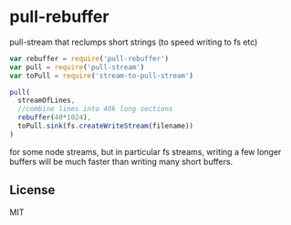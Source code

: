 # pull-rebuffer

pull-stream that reclumps short strings (to speed writing to fs etc)

``` js
var rebuffer = require('pull-rebuffer')
var pull = require('pull-stream')
var toPull = require('stream-to-pull-stream')

pull(
  streamOfLines,
  //combine lines into 40k long sections
  rebuffer(40*1024),
  toPull.sink(fs.createWriteStream(filename))
)

```

for some node streams, but in particular fs streams,
writing a few longer buffers will be much faster than
writing many short buffers.

## License

MIT
